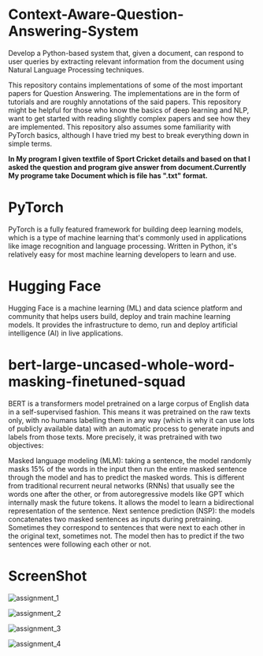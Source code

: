 # Context-Aware-Question-Answering-System
Develop a Python-based system that, given a document, can respond to user queries by extracting relevant information from the document using Natural Language Processing techniques.

This repository contains implementations of some of the most important papers for Question Answering. The implementations are in the form of tutorials and are roughly annotations of the said papers. This repository might be helpful for those who know the basics of deep learning and NLP, want to get started with reading slightly complex papers and see how they are implemented. This repository also assumes some familiarity with PyTorch basics, although I have tried my best to break everything down in simple terms.

**In My program I given textfile of Sport Cricket details and based on that I asked the question and program give answer from document.Currently My programe take Document which is file has ".txt" format.**

# PyTorch
PyTorch is a fully featured framework for building deep learning models, which is a type of machine learning that's commonly used in applications like image recognition and language processing. Written in Python, it's relatively easy for most machine learning developers to learn and use.

# Hugging Face
Hugging Face is a machine learning (ML) and data science platform and community that helps users build, deploy and train machine learning models. It provides the infrastructure to demo, run and deploy artificial intelligence (AI) in live applications.

# bert-large-uncased-whole-word-masking-finetuned-squad
BERT is a transformers model pretrained on a large corpus of English data in a self-supervised fashion. This means it was pretrained on the raw texts only, with no humans labelling them in any way (which is why it can use lots of publicly available data) with an automatic process to generate inputs and labels from those texts. More precisely, it was pretrained with two objectives:

Masked language modeling (MLM): taking a sentence, the model randomly masks 15% of the words in the input then run the entire masked sentence through the model and has to predict the masked words. This is different from traditional recurrent neural networks (RNNs) that usually see the words one after the other, or from autoregressive models like GPT which internally mask the future tokens. It allows the model to learn a bidirectional representation of the sentence.
Next sentence prediction (NSP): the models concatenates two masked sentences as inputs during pretraining. Sometimes they correspond to sentences that were next to each other in the original text, sometimes not. The model then has to predict if the two sentences were following each other or not.

# ScreenShot

![assignment_1](https://github.com/parthmodi2712/Context-Aware-Question-Answering-System/assets/69354693/b9e4c826-12fd-466e-9433-89fee2ce5cd9)

![assignment_2](https://github.com/parthmodi2712/Context-Aware-Question-Answering-System/assets/69354693/cef5c5db-7fb1-4b6b-8e5e-d5405ca11ffc)

![assignment_3](https://github.com/parthmodi2712/Context-Aware-Question-Answering-System/assets/69354693/f4af4307-29e2-411a-a712-8d7342eeb864)

![assignment_4](https://github.com/parthmodi2712/Context-Aware-Question-Answering-System/assets/69354693/22af3670-b508-4f28-b23a-919a6a442338)




